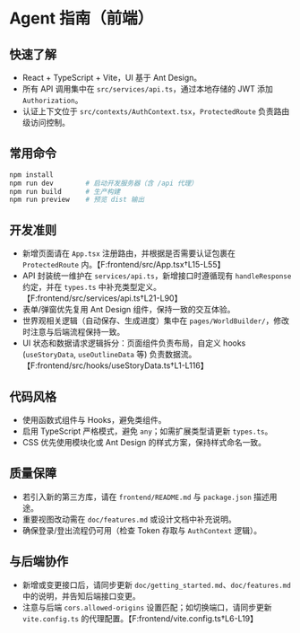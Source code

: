 # Agent 指南（前端）

## 快速了解
- React + TypeScript + Vite，UI 基于 Ant Design。
- 所有 API 调用集中在 `src/services/api.ts`，通过本地存储的 JWT 添加 `Authorization`。
- 认证上下文位于 `src/contexts/AuthContext.tsx`，`ProtectedRoute` 负责路由级访问控制。

## 常用命令
```bash
npm install
npm run dev        # 启动开发服务器（含 /api 代理）
npm run build      # 生产构建
npm run preview    # 预览 dist 输出
```

## 开发准则
- 新增页面请在 `App.tsx` 注册路由，并根据是否需要认证包裹在 `ProtectedRoute` 内。【F:frontend/src/App.tsx†L15-L55】
- API 封装统一维护在 `services/api.ts`，新增接口时遵循现有 `handleResponse` 约定，并在 `types.ts` 中补充类型定义。【F:frontend/src/services/api.ts†L21-L90】
- 表单/弹窗优先复用 Ant Design 组件，保持一致的交互体验。
- 世界观相关逻辑（自动保存、生成进度）集中在 `pages/WorldBuilder/`，修改时注意与后端流程保持一致。
- UI 状态和数据请求逻辑拆分：页面组件负责布局，自定义 hooks (`useStoryData`, `useOutlineData` 等) 负责数据流。【F:frontend/src/hooks/useStoryData.ts†L1-L116】

## 代码风格
- 使用函数式组件与 Hooks，避免类组件。
- 启用 TypeScript 严格模式，避免 `any`；如需扩展类型请更新 `types.ts`。
- CSS 优先使用模块化或 Ant Design 的样式方案，保持样式命名一致。

## 质量保障
- 若引入新的第三方库，请在 `frontend/README.md` 与 `package.json` 描述用途。
- 重要视图改动需在 `doc/features.md` 或设计文档中补充说明。
- 确保登录/登出流程仍可用（检查 Token 存取与 `AuthContext` 逻辑）。

## 与后端协作
- 新增或变更接口后，请同步更新 `doc/getting_started.md`、`doc/features.md` 中的说明，并告知后端接口变更。
- 注意与后端 `cors.allowed-origins` 设置匹配；如切换端口，请同步更新 `vite.config.ts` 的代理配置。【F:frontend/vite.config.ts†L6-L19】
